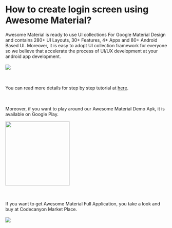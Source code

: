 # How to create login screen using Awesome Material?

Awesome Material is ready to use UI collections For Google Material Design and contains 280+ UI Layouts, 30+ Features, 
4+ Apps and 80+ Android Based UI. Moreover, it is easy to adopt UI collection framework for everyone so we believe 
that accelerate the process of UI/UX development at your android app development.
<br><br>
<img src="http://www.panacea-soft.com/landing/awesome-material-android/tutorials/Login2_cover.png">


<br><br>
You can read more details for step by step tutorial at 
<a href="http://www.panacea-soft.com/2018/08/how-to-create-login-screen-using-awesome-material/">here</a>.


<br><br>
Moreover, if you want to play around our Awesome Material Demo Apk, it is available on Google Play. 

<a href="https://play.google.com/store/apps/details?id=com.panaceasoft.awesomematerial">
<img src="http://www.panacea-soft.com/landing/awesome-material-android/tutorials/google_play.png" width="200">
</a>


<br><br>
If you want to get Awesome Material Full Application, you take a look and buy at Codecanyon Market Place.<br><br>
<a href="#">
<img src="http://www.panacea-soft.com/landing/awesome-material-android/tutorials/buy_now.png">
</a>



